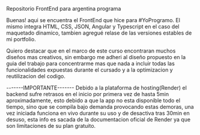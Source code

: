 Repositorio FrontEnd para argentina programa

Buenas! aqui se encuentra el FrontEnd que hice para #YoProgramo.
El mismo integra HTML, CSS, JSON, Angular y Typescript en el caso del maquetado dinamico, tambien agregué relase de las versiones estables de mi portfolio.

Quiero destacar que en el marco de este curso encontraran muchos diseños mas creativos, sin embargo me adheri al diseño propuesto en la guia del trabajo para concentrarme mas que nada a incluir todas las funcionalidades expuestas durante el cursado y a la optimizacion y reutilizacion del codigo.

-------IMPORTANTE-------
Debido a la plataforma de hosting(Render) el backend sufre retrasos en el inicio por primera vez de hasta 5min aproximadamente, esto debido a que la app no esta disponible todo el tiempo, sino que se compila bajo demanda provocando estas demoras, una vez iniciada funciona en vivo durante su uso y de desactiva tras 30min en desuso, esta info es sacada de la documentacion oficial de Render ya que son limitaciones de su plan gratuito.
